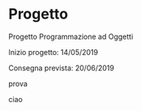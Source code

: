 # Progetto
Progetto Programmazione ad Oggetti

Inizio progetto: 14/05/2019

Consegna prevista: 20/06/2019

prova

ciao
